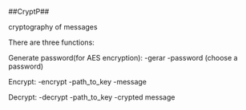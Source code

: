 ##CryptP##

cryptography of messages

There are three functions:

Generate password(for AES encryption): -gerar -password (choose a password)

Encrypt: -encrypt -path_to_key -message

Decrypt: -decrypt -path_to_key -crypted message

